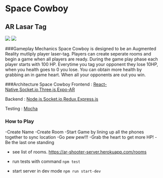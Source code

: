 # Space Cowboy


## AR Lasar Tag


![](https://i.imgur.com/b3pL8Xp.gifv)
![](https://i.imgur.com/b3pL8Xp.gifv)

###Gameplay Mechanics
Space Cowboy is designed to be an Augmented Reality mutliply player laser-tag. Players can create seperate rooms and begin a game when all players are ready. During the game play phase each player starts with 100 HP. Everytime you tag your opponent they lose 10HP, when you health goes to 0 you lose. You can obtain more health by grabbing an in game heart. When all your opponents are out you win.

###Architecture
Space Cowboy
Frontend : [React-Native](https://facebook.github.io/react-native/),[Socket.io](https://socket.io/),[Three.js](https://threejs.org/),[Expo-AR](https://expo.io/)

Backend : [Node.js](https://nodejs.org/en/),[Socket.io](https://socket.io/),[Redux](https://redux.js.org/),[Express.js](https://expressjs.com/)

Testing : [Mocha](https://mochajs.org/)

### How to Play
-Create Name
-Create Room
-Start Game by lining up all the phones together to sync location
-Go pew pew!!!
-Grab the heart to get more HP!
-Be the last one standing




- see list of rooms. https://ar-shooter-server.herokuapp.com/rooms

- run tests with command ```npm test```

- start server in dev mode ```npm run start-dev```
